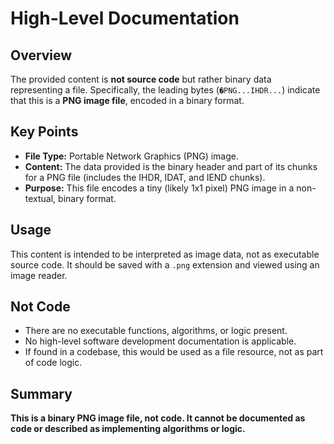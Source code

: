 # High-Level Documentation

## Overview
The provided content is **not source code** but rather binary data representing a file. Specifically, the leading bytes (`�PNG...IHDR...`) indicate that this is a **PNG image file**, encoded in a binary format.

## Key Points
- **File Type:** Portable Network Graphics (PNG) image.
- **Content:** The data provided is the binary header and part of its chunks for a PNG file (includes the IHDR, IDAT, and IEND chunks).
- **Purpose:** This file encodes a tiny (likely 1x1 pixel) PNG image in a non-textual, binary format.

## Usage
This content is intended to be interpreted as image data, not as executable source code. It should be saved with a `.png` extension and viewed using an image reader.

## Not Code
- There are no executable functions, algorithms, or logic present.
- No high-level software development documentation is applicable.
- If found in a codebase, this would be used as a file resource, not as part of code logic.

## Summary
**This is a binary PNG image file, not code. It cannot be documented as code or described as implementing algorithms or logic.**